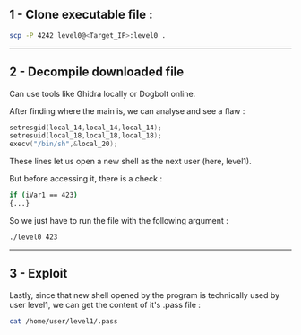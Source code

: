 ## 1 - Clone executable file :
```bash
scp -P 4242 level0@<Target_IP>:level0 .
```

---

## 2 - Decompile downloaded file

Can use tools like Ghidra locally or Dogbolt online.

After finding where the main is, we can analyse and see a flaw :
```c
setresgid(local_14,local_14,local_14);
setresuid(local_18,local_18,local_18);
execv("/bin/sh",&local_20);
```
These lines let us open a new shell as the next user (here, level1).

But before accessing it, there is a check :
```bash
if (iVar1 == 423)
{...}
```
So we just have to run the file with the following argument :
```bash
./level0 423
```

---

## 3 - Exploit

Lastly, since that new shell opened by the program is technically used by user level1, we can get the content of it's .pass file :
```bash
cat /home/user/level1/.pass
```


